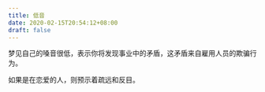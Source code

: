 ```yaml
---
title: 低音
date: 2020-02-15T20:54:12+08:00
draft: false
---
```


梦见自己的嗓音很低，表示你将发现事业中的矛盾，这矛盾来自雇用人员的欺骗行为。

如果是在恋爱的人，则预示着疏远和反目。

